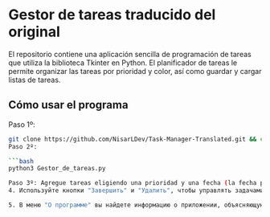 # Gestor de tareas traducido del original

El repositorio contiene una aplicación sencilla de programación de tareas que utiliza la biblioteca Tkinter en Python. El planificador de tareas le permite organizar las tareas por prioridad y color, así como guardar y cargar listas de tareas.

## Cómo usar el programa

Paso 1º:

   ```bash
   git clone https://github.com/NisarLDev/Task-Manager-Translated.git && cd Task-Manager-Translated
Paso 2º:
   
   ```bash
   python3 Gestor_de_tareas.py

Paso 3º: Agregue tareas eligiendo una prioridad y una fecha (la fecha predeterminada será la actual). La prioridad se selecciona mediante los botones de opción (rojo, amarillo, verde).
4. Используйте кнопки "Завершить" и "Удалить", чтобы управлять задачами. Также вы можете сохранять и загружать списки задач с помощью меню "Файл".

5. В меню "О программе" вы найдете информацию о приложении, объясняющую метод планирования дел по цветам и их важность.
